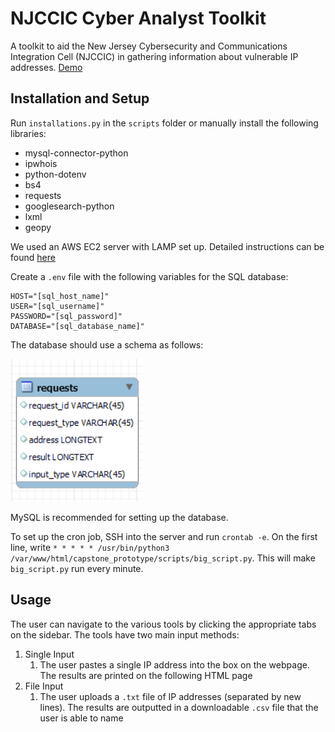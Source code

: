 # NJCCIC Cyber Analyst Toolkit
A toolkit to aid the New Jersey Cybersecurity and Communications Integration Cell (NJCCIC) in gathering information about vulnerable IP addresses. [Demo](https://www.youtube.com/watch?v=BXNTtAZyELI)

## Installation and Setup
Run `installations.py` in the `scripts` folder or manually install the following libraries:
* mysql-connector-python
* ipwhois
* python-dotenv
* bs4
* requests
* googlesearch-python
* lxml
* geopy

We used an AWS EC2 server with LAMP set up. Detailed instructions can be found [here](https://docs.aws.amazon.com/AWSEC2/latest/UserGuide/ec2-lamp-amazon-linux-2.html)

Create a `.env` file with the following variables for the SQL database:
```
HOST="[sql_host_name]"
USER="[sql_username]"
PASSWORD="[sql_password]"
DATABASE="[sql_database_name]"
```

The database should use a schema as follows:

![SQL Schema](schema.png)

MySQL is recommended for setting up the database.

To set up the cron job, SSH into the server and run `crontab -e`. On the first line, write `* * * * * /usr/bin/python3 /var/www/html/capstone_prototype/scripts/big_script.py`. This will make `big_script.py` run every minute.

## Usage
The user can navigate to the various tools by clicking the appropriate tabs on the sidebar. The tools have two main input methods:
1. Single Input
   1. The user pastes a single IP address into the box on the webpage. The results are printed on the following HTML page
2. File Input
   1. The user uploads a `.txt` file of IP addresses (separated by new lines). The results are outputted in a downloadable `.csv` file that the user is able to name
